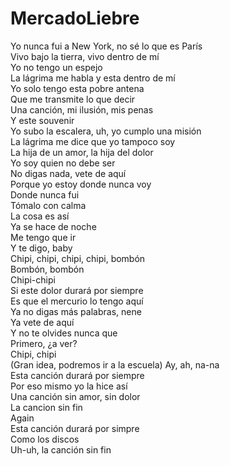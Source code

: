 # MercadoLiebre <br />

Yo nunca fui a New York, no sé lo que es París<br />
Vivo bajo la tierra, vivo dentro de mí<br />
Yo no tengo un espejo<br />
La lágrima me habla y esta dentro de mí<br />
Yo solo tengo esta pobre antena<br />
Que me transmite lo que decir<br />
Una canción, mi ilusión, mis penas<br />
Y este souvenir<br />
Yo subo la escalera, uh, yo cumplo una misión<br />
La lágrima me dice que yo tampoco soy<br />
La hija de un amor, la hija del dolor<br />
Yo soy quien no debe ser<br />
No digas nada, vete de aquí<br />
Porque yo estoy donde nunca voy<br />
Donde nunca fui<br />
Tómalo con calma<br />
La cosa es así<br />
Ya se hace de noche<br />
Me tengo que ir<br />
Y te digo, baby<br />
Chipi, chipi, chipi, chipi, bombón<br />
Bombón, bombón<br />
Chipi-chipi<br />
Si este dolor durará por siempre<br />
Es que el mercurio lo tengo aquí<br />
Ya no digas más palabras, nene<br />
Ya vete de aquí<br />
Y no te olvides nunca que<br />
Primero, ¿a ver?<br />
Chipi, chipi<br />
(Gran idea, podremos ir a la escuela) Ay, ah, na-na<br />
Esta canción durará por siempre<br />
Por eso mismo yo la hice así<br />
Una canción sin amor, sin dolor<br />
La cancion sin fin<br />
Again<br />
Esta canción durará por simpre<br />
Como los discos<br />
Uh-uh, la canción sin fin<br />
